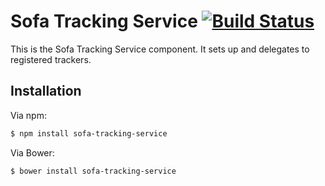 # Sofa Tracking Service [![Build Status](https://travis-ci.org/sofa/sofa-tracking-service.png?branch=master)](https://travis-ci.org/sofa/sofa-tracking-service)

This is the Sofa Tracking Service component. It sets up and delegates to
registered trackers.

## Installation

Via npm:

```sh
$ npm install sofa-tracking-service
```

Via Bower:

```sh
$ bower install sofa-tracking-service
```
